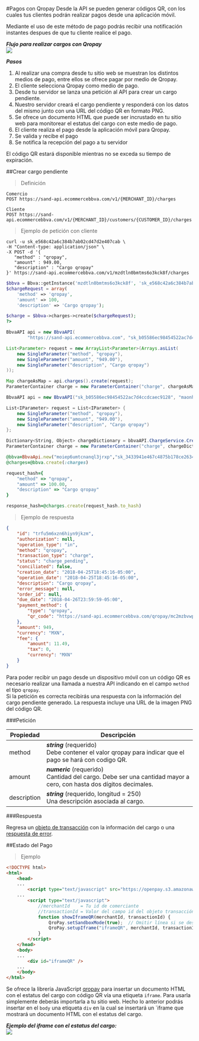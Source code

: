 #Pagos con Qropay
Desde la API se pueden generar códigos QR, con los cuales tus clientes podrán realizar pagos desde una aplicación móvil.

<aside class="notice">
Mediante el uso de este método de pago podrás recibir una notificación instantes despues de que tu cliente realice el pago.
</aside>

***Flujo para realizar cargos con Qropay***</br> 
<img src="https://www.openpay.mx/img/cargo_por_qropay.png">

***Pasos***</br> 
1. Al realizar una compra desde tu sitio web se muestran los distintos medios de pago, entre ellos se ofrece pagar por medio de Qropay.<br/>
2. El cliente selecciona Qropay como medio de pago.<br/>
3. Desde tu servidor se lanza una petición al API para crear un cargo pendiente.<br/>
4. Nuestro servidor creará el cargo pendiente y responderá con los datos del mismo junto con una URL del código QR en formato PNG.<br/>
5. Se ofrece un documento HTML que puede ser incrustado en tu sitio web para monitorear el estatus del cargo con este medio de pago.<br/>
6. El cliente realiza el pago desde la aplicación móvil para Qropay.<br/>
7. Se valida y recibe el pago<br/>
8. Se notifica la recepción del pago a tu servidor<br/>

<aside class="notice">
El código QR estará disponible mientras no se exceda su tiempo de expiración.
</aside>

##Crear cargo pendiente

> Definición

```plaintext--endpoints
Comercio
POST https://sand-api.ecommercebbva.com/v1/{MERCHANT_ID}/charges

Cliente
POST https://sand-api.ecommercebbva.com/v1/{MERCHANT_ID}/customers/{CUSTOMER_ID}/charges
```

> Ejemplo de petición con cliente

```shell
curl -u sk_e568c42a6c384b7ab02cd47d2e407cab \
-H "Content-type: application/json" \
-X POST -d '{
   "method" : "qropay",
   "amount" : 949.00,
   "description" : "Cargo qropay"
}' https://sand-api.ecommercebbva.com/v1/mzdtln0bmtms6o3kck8f/charges
```

```php
$bbva = Bbva::getInstance('mzdtln0bmtms6o3kck8f', 'sk_e568c42a6c384b7ab02cd47d2e407cab');
$chargeRequest = array(
    'method' => 'qropay',
    'amount' => 100,
    'description' => 'Cargo qropay');

$charge = $bbva->charges->create($chargeRequest);
?>
```

```java
BbvaAPI api = new BbvaAPI(
        "https://sand-api.ecommercebbva.com", "sk_b05586ec98454522ac7d4ccdcaec9128", "maonhzpqm8xp2ydssovf");

List<Parameter> request = new ArrayList<Parameter>(Arrays.asList(
    new SingleParameter("method", "qropay"),
    new SingleParameter("amount", "949.00"),
    new SingleParameter("description", "Cargo qropay")
));

Map chargeAsMap = api.charges().create(request);
ParameterContainer charge = new ParameterContainer("charge", chargeAsMap);
```

```csharp
BbvaAPI api = new BbvaAPI("sk_b05586ec98454522ac7d4ccdcaec9128", "maonhzpqm8xp2ydssovf");

List<IParameter> request = List<IParameter> {
    new SingleParameter("method", "qropay"),
    new SingleParameter("amount", "949.00"),
    new SingleParameter("description", "Cargo qropay")
};

Dictionary<String, Object> chargeDictionary = bbvaAPI.ChargeService.Create(request);
ParameterContainer charge = new ParameterContainer("charge", chargeDictionary);
```

```ruby
@bbva=BbvaApi.new("moiep6umtcnanql3jrxp","sk_3433941e467c4875b178ce26348b0fac")
@charges=@bbva.create(:charges)

request_hash={
    "method" => "qropay",
    "amount" => 100.00,
    "description" => "Cargo qropay"
}

response_hash=@charges.create(request_hash.to_hash)
```
> Ejemplo de respuesta

```json
{
    "id": "trfu5m6xzn6hiyn9jkzm",
    "authorization": null,
    "operation_type": "in",
    "method": "qropay",
    "transaction_type": "charge",
    "status": "charge_pending",
    "conciliated": false,
    "creation_date": "2018-04-25T18:45:16-05:00",
    "operation_date": "2018-04-25T18:45:16-05:00",
    "description": "Cargo qropay",
    "error_message": null,
    "order_id": null,
    "due_date": "2018-04-26T23:59:59-05:00",
    "payment_method": {
        "type": "qropay",
        "qr_code": "https://sand-api.ecommercebbva.com/qropay/mc2mzbvwpmnps8q0on6q/trfu5m6xzn6hiyn9jkzm/qrcode"
    },
    "amount": 949,
    "currency": "MXN",
    "fee": {
        "amount": 11.49,
        "tax": 0,
        "currency": "MXN"
    }
}
```

Para poder recibir un pago desde un dispositivo móvil con un código QR es necesario realizar una llamada a nuestra API indicando en el campo `method` el tipo `​qropay`.
<br/>
Si la petición es correcta recibirás una respuesta con la información del cargo pendiente generado. La respuesta incluye una URL de la imagen PNG del código QR.


###Petición

Propiedad | Descripción
--------- | -----
method | ***string*** (requerido) <br/>Debe contener el valor qropay para indicar que el pago se hará con codigo QR.
amount | ***numeric*** (requerido) <br/>Cantidad del cargo. Debe ser una cantidad mayor a cero, con hasta dos dígitos decimales.
description | ***string*** (requerido, longitud = 250) <br/>Una descripción asociada al cargo.

###Respuesta

Regresa un [objeto de transacción](#objeto-transacci-n) con la información del cargo o una [respuesta de error](#objeto-error).

##Estado del Pago

> Ejemplo

```html
<!DOCTYPE html>
<html>
    <head>
    ...
        <script type="text/javascript" src="https://openpay.s3.amazonaws.com/openpay-qropay.v1.js"></script>
    ...
        <script type="text/javascript">
            //merchantId    = Tu id de comerciante
            //transactionId = Valor del campo id del objeto transacción regresado al crearse el cargo pendiente
            function showIframeQR(merchantId, transactionId) {
                QroPay.setSandboxMode(true);  // Omitir línea si se desea lanzar la petición al ambiente productivo
                QroPay.setupIframe("iframeQR", merchantId, transactionId);
            }
        </script>
    </head>
    <body>
    ...
        <div id="iframeQR" />
    ...
    </body>
</html>
```

Se ofrece la librería JavaScript [qropay](https://openpay.s3.amazonaws.com/openpay-qropay.v1.js) para insertar un documento HTML con el estatus del cargo con código QR vía una etiqueta `iframe`. Para usarla simplemente deberás importarla a tu sitio web. Hecho lo anterior podrás insertar en el `body` una etiqueta `div` en la cual se insertará un `iframe que mostrará un documento HTML con el estatus del cargo.

***Ejemplo del iframe con el estatus del cargo:***</br> 
<img src="https://www.openpay.mx/img/qropay/charge_completed.gif">
